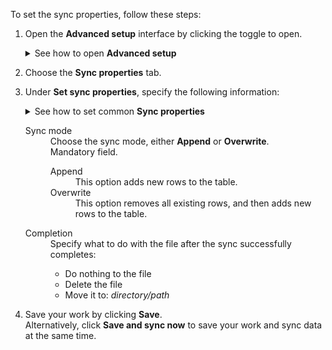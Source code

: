 To set the sync properties, follow these steps:

1. Open the **Advanced setup** interface by clicking the toggle to open.

   <details>
    <summary>See how to open <strong>Advanced setup</strong></summary>
    <p><img src="../../images/dataflow-advanced-setup.png" alt="Open Advanced setup" /></p>
   </details>

2. Choose the **Sync properties** tab.

3. Under **Set sync properties**, specify the following information:

   <details>
     <summary>See how to set common <strong>Sync properties</strong></summary>
     <p><img src="../../images/dataflow-set-sync-properties-file-systems.png" alt="Set sync properties" /></p>
   </details>

   <dl id="set-sync-properties">
            <dlentry id="set-sync-properties-mode">
            <dt>Sync mode</dt>
            <dd>Choose the sync mode, either <strong>Append</strong> or <strong>Overwrite</strong>.<br />Mandatory field. <br />
               <dl>
                 <dlentry>
                  <dt>Append</dt>
                  <dd>This option adds new rows to the table.</dd></dlentry>
                <dlentry>
                  <dt>Overwrite</dt>
                  <dd>This option removes all existing rows, and then adds new rows to the table.</dd></dlentry>
               </dl>
            </dd>
            </dlentry>
            <dlentry id="set-sync-properties-completion">
            <dt>Completion</dt>
             <dd>Specify what to do with the file after the sync successfully completes:<br />
               <ul><li>Do nothing to the file</li><li>Delete the file</li><li>Move it to: <em>directory/path</em></li></ul>
             </dd></dlentry>
          </dl>

4. Save your work by clicking **Save**.<br/>Alternatively, click **Save and sync now** to save your work and sync data at the same time.
